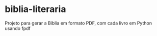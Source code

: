 # biblia-literaria
Projeto para gerar a Bíblia em formato PDF, com cada livro em Python usando fpdf

